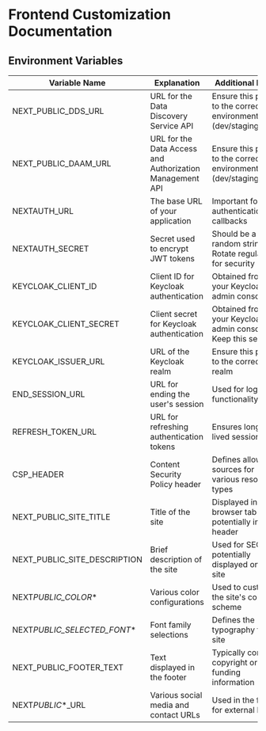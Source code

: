 <!--
SPDX-FileCopyrightText: 2025 PNED G.I.E.

SPDX-License-Identifier: Apache-2.0
-->

# Frontend Customization Documentation

## Environment Variables

| Variable Name                | Explanation                                              | Additional Notes                                                 |
| ---------------------------- | -------------------------------------------------------- | ---------------------------------------------------------------- |
| NEXT_PUBLIC_DDS_URL          | URL for the Data Discovery Service API                   | Ensure this points to the correct environment (dev/staging/prod) |
| NEXT_PUBLIC_DAAM_URL         | URL for the Data Access and Authorization Management API | Ensure this points to the correct environment (dev/staging/prod) |
| NEXTAUTH_URL                 | The base URL of your application                         | Important for authentication callbacks                           |
| NEXTAUTH_SECRET              | Secret used to encrypt JWT tokens                        | Should be a long, random string. Rotate regularly for security   |
| KEYCLOAK_CLIENT_ID           | Client ID for Keycloak authentication                    | Obtained from your Keycloak admin console                        |
| KEYCLOAK_CLIENT_SECRET       | Client secret for Keycloak authentication                | Obtained from your Keycloak admin console. Keep this secret!     |
| KEYCLOAK_ISSUER_URL          | URL of the Keycloak realm                                | Ensure this points to the correct realm                          |
| END_SESSION_URL              | URL for ending the user's session                        | Used for logout functionality                                    |
| REFRESH_TOKEN_URL            | URL for refreshing authentication tokens                 | Ensures long-lived sessions                                      |
| CSP_HEADER                   | Content Security Policy header                           | Defines allowed sources for various resource types               |
| NEXT_PUBLIC_SITE_TITLE       | Title of the site                                        | Displayed in browser tab and potentially in the header           |
| NEXT_PUBLIC_SITE_DESCRIPTION | Brief description of the site                            | Used for SEO and potentially displayed on the site               |
| NEXT*PUBLIC_COLOR*\*         | Various color configurations                             | Used to customize the site's color scheme                        |
| NEXT*PUBLIC_SELECTED_FONT*\* | Font family selections                                   | Defines the typography for the site                              |
| NEXT_PUBLIC_FOOTER_TEXT      | Text displayed in the footer                             | Typically contains copyright or funding information              |
| NEXT*PUBLIC*\*\_URL          | Various social media and contact URLs                    | Used in the footer for external links                            |
